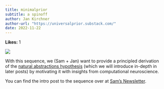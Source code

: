 ```yaml
---
title: minimalprior
subtitle: a spinoff
author: Jan Kirchner
author-url: "https://universalprior.substack.com/"
date: 2022-11-22
---
```


**Likes:** 1

[![](https://substackcdn.com/image/fetch/w_1456,c_limit,f_auto,q_auto:good,fl_progressive:steep/https%3A%2F%2Fbucketeer-e05bbc84-baa3-437e-9518-adb32be77984.s3.amazonaws.com%2Fpublic%2Fimages%2Fca247138-943e-4606-b70a-392c124ca3cc_1024x1024.png)](https://substackcdn.com/image/fetch/f_auto,q_auto:good,fl_progressive:steep/https%3A%2F%2Fbucketeer-e05bbc84-baa3-437e-9518-adb32be77984.s3.amazonaws.com%2Fpublic%2Fimages%2Fca247138-943e-4606-b70a-392c124ca3cc_1024x1024.png)

With this sequence, we (Sam + Jan) want to provide a principled derivation of the [natural abstractions hypothesis](https://www.alignmentforum.org/posts/Nwgdq6kHke5LY692J/alignment-by-default#Unsupervised__Natural_Abstractions) (which we will introduce in-depth in later posts) by motivating it with insights from computational neuroscience.

You can find the intro post to the sequence over at [Sam’s Newsletter](https://snellessen.substack.com/p/introduction-to-hebbian-natural-abstractions).
